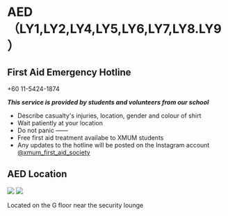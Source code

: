 # AED （LY1,LY2,LY4,LY5,LY6,LY7,LY8.LY9）

## First Aid Emergency Hotline

+60 11-5424-1874

**_This service is provided by students and volunteers from our school_**

- Describe casualty's injuries, location, gender and colour of shirt
- Wait patiently at your location
- Do not panic
  ——
- Free first aid treatment availabe to XMUM students
- Any updates to the hotline will be posted on the Instagram account [@xmum_first_aid_society](https://www.instagram.com/xmum_first_aid_society/)

## AED Location

<div class="image-slide">
<img src="https://img.xmummap.com/AED%20%284%29.webp" />
<img src="https://img.xmummap.com/AED%20%285%29.webp" />
</div>

Located on the G floor near the security lounge

